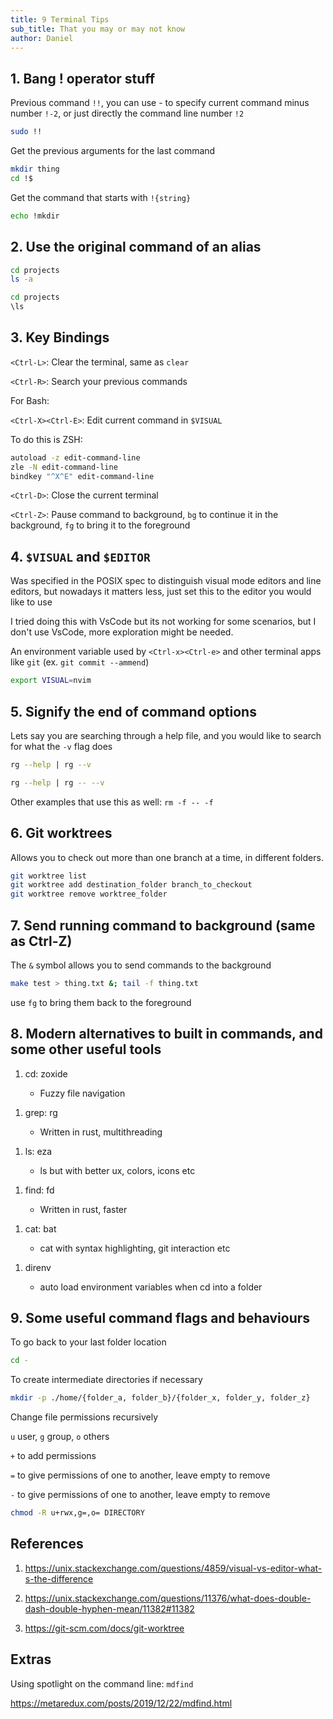 ```yaml
---
title: 9 Terminal Tips
sub_title: That you may or may not know
author: Daniel
---
```


## 1. Bang ! operator stuff

Previous command `!!`, you can use - to specify current command minus number `!-2`, or just directly the command line number `!2`

```bash
sudo !!
```

<!-- pause -->

Get the previous arguments for the last command

```bash
mkdir thing
cd !$
```

<!-- pause -->

Get the command that starts with `!{string}`

```bash
echo !mkdir
```

<!-- end_slide -->

## 2. Use the original command of an alias

```bash
cd projects
ls -a
```

<!-- pause -->

```bash
cd projects
\ls
```

<!-- end_slide -->

## 3. Key Bindings

`<Ctrl-L>`: Clear the terminal, same as `clear`

<!-- pause -->

`<Ctrl-R>`: Search your previous commands

<!-- pause -->

For Bash:

`<Ctrl-X><Ctrl-E>`: Edit current command in `$VISUAL`

To do this is ZSH:

```bash
autoload -z edit-command-line
zle -N edit-command-line
bindkey "^X^E" edit-command-line
```

<!-- pause -->

`<Ctrl-D>`: Close the current terminal

<!-- pause -->

`<Ctrl-Z>`: Pause command to background, `bg` to continue it in the background, `fg` to bring it to the foreground

<!-- end_slide -->

## 4. `$VISUAL` and `$EDITOR`

Was specified in the POSIX spec to distinguish visual mode editors and line editors, but nowadays it matters less, just set this to the editor you would like to use

I tried doing this with VsCode but its not working for some scenarios, but I don't use VsCode, more exploration might be needed.

An environment variable used by `<Ctrl-x><Ctrl-e>` and other terminal apps like `git` (ex. `git commit --ammend`)

```bash
export VISUAL=nvim
```

<!-- end_slide -->

## 5. Signify the end of command options

Lets say you are searching through a help file, and you would like to search for what the `-v` flag does

```bash
rg --help | rg --v
```

<!-- pause -->

```bash
rg --help | rg -- --v
```

<!-- pause -->

Other examples that use this as well: `rm -f -- -f`

<!-- end_slide -->

## 6. Git worktrees

Allows you to check out more than one branch at a time, in different folders.

```bash
git worktree list
git worktree add destination_folder branch_to_checkout
git worktree remove worktree_folder
```

<!-- end_slide -->

## 7. Send running command to background (same as Ctrl-Z)

The `&` symbol allows you to send commands to the background

```bash
make test > thing.txt &; tail -f thing.txt
```

use `fg` to bring them back to the foreground

<!-- end_slide -->

## 8. Modern alternatives to built in commands, and some other useful tools

1. cd: zoxide

   - Fuzzy file navigation

<!-- new_line -->

1. grep: rg

   - Written in rust, multithreading

<!-- new_line -->

1. ls: eza

   - ls but with better ux, colors, icons etc

<!-- new_line -->

1. find: fd

   - Written in rust, faster

<!-- new_line -->

1. cat: bat

   - cat with syntax highlighting, git interaction etc

<!-- new_line -->

1. direnv

   - auto load environment variables when cd into a folder

<!-- end_slide -->

## 9. Some useful command flags and behaviours

To go back to your last folder location

```bash
cd -
```

<!-- pause -->

To create intermediate directories if necessary

```bash
mkdir -p ./home/{folder_a, folder_b}/{folder_x, folder_y, folder_z}
```

<!-- pause -->

Change file permissions recursively

`u` user, `g` group, `o` others

`+` to add permissions

`=` to give permissions of one to another, leave empty to remove

`-` to give permissions of one to another, leave empty to remove

```bash
chmod -R u+rwx,g=,o= DIRECTORY
```

<!-- end_slide -->

## References

1. <https://unix.stackexchange.com/questions/4859/visual-vs-editor-what-s-the-difference>

1. <https://unix.stackexchange.com/questions/11376/what-does-double-dash-double-hyphen-mean/11382#11382>

1. <https://git-scm.com/docs/git-worktree>

<!-- end_slide -->

## Extras

Using spotlight on the command line: `mdfind`

<https://metaredux.com/posts/2019/12/22/mdfind.html>
